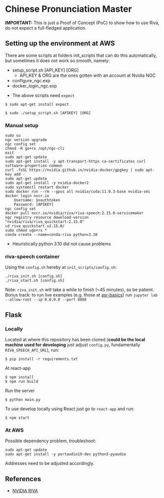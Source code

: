 # Chinese Pronunciation Master

**IMPORTANT:** This is just a Proof of Concept (PoC) to show how to use Riva, do not expect a full-fledged application.

## Setting up the environment at AWS
There are some scripts at folders init_scripts that can do this automatically, but sometimes it does not work so smooth, namely:
- setup_script.sh [API_KEY] [ORG]
  - API_KEY & ORG are the ones gotten with an account at Nvidia NGC
- configure_ngc.exp
- docker_login_ngc.exp
* The above scripts need `expect`
```
$ sudo apt-get install expect
```
```
$ sudo ./setup_script.sh [APIKEY] [ORG]
```

### Manual setup
```
sudo su
ngc version upgrade
ngc config set
chmod -R go+rx /opt/ngc-cli
exit
sudo apt-get update
sudo apt-get install -y apt-transport-https ca-certificates curl software-properties-common
curl -fsSL https://nvidia.github.io/nvidia-docker/gpgkey | sudo apt-key add -
sudo apt-get update
sudo apt-get install -y nvidia-docker2
sudo systemctl restart docker
sudo docker run --rm --gpus all nvidia/cuda:11.0.3-base nvidia-smi
docker login nvcr.io
	Username: $oauthtoken
	Password: [APIKEY]
ngc config set
docker pull nvcr.io/nvidia/riva/riva-speech:2.15.0-servicemaker
ngc registry resource download-version "nvidia/riva/riva_quickstart:2.15.0"
cd riva_quickstart_v2.15.0/
sudo chmod ugo+rx *
conda create --name=conda-riva python=3.10
```
* Heuristically python 3.10 did not cause problems

### riva-speech container
Using the `config.sh` hereby at `init_scripts/config.sh`:
```
./riva_init.sh [config.sh]
./riva_start.sh [config.sh]
```
Note: `riva_init.sh` will take a while to finish (~45 minutes), so be patient.
Bonus track: to run live examples (e.g. those at [asr-basics](https://docs.nvidia.com/deeplearning/riva/user-guide/docs/tutorials/asr-basics.html)) run `jupyter lab --allow-root --ip 0.0.0.0 --port 8888`

## Flask

### Locally
Located at where this repository has been cloned (**could be the local machine used for developing** just adjust `config.py`, fundamentally `RIVA_SPEECH_API_URL`), run:
```
$ pip install -r requirements.txt
```
At react-app
```
$ npm install
$ npm run build
```
Run the server
```
$ python main.py
```
To use develop locally using React just go to `react-app` and run:
```
$ npm start
```

### At AWS
Possible dependency problem, troubleshoot:
```
sudo apt-get update
sudo apt-get install -y portaudio19-dev python3-pyaudio
```
Addresses need to be adjusted accordingly.

## References
- [NVIDIA RIVA](https://docs.nvidia.com/deeplearning/riva/user-guide/docs/index.html)